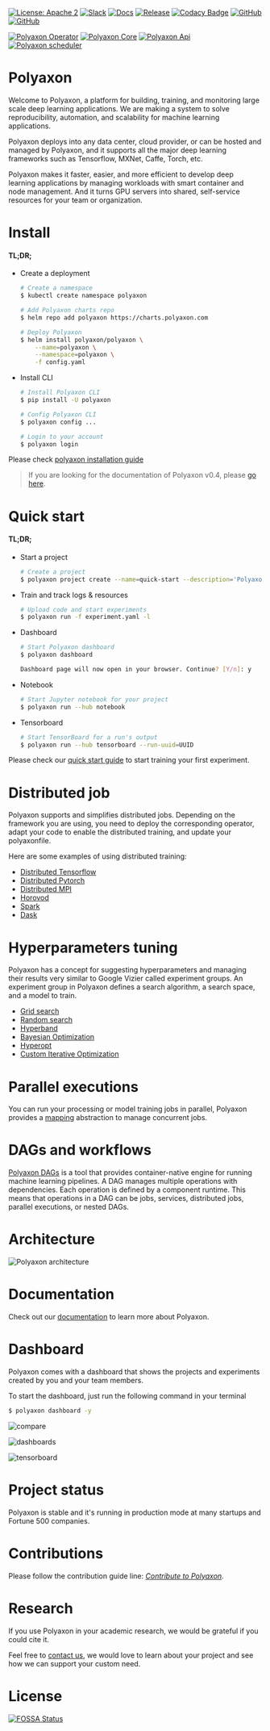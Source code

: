 [![License: Apache 2](https://img.shields.io/badge/License-apache2-green.svg)](LICENSE)
[![Slack](https://img.shields.io/badge/chat-on%20slack-aadada.svg?logo=slack&longCache=true)](https://polyaxon.com/slack/)
[![Docs](https://img.shields.io/badge/docs-stable-brightgreen.svg?style=flat)](https://polyaxon.com/docs/)
[![Release](https://img.shields.io/badge/release-1.0.95-brightgreen.svg?longCache=true)](https://github.com/polyaxon/polyaxon/releases/tag/1.0.93)
[![Codacy Badge](https://api.codacy.com/project/badge/Grade/90c05b6b112548c1a88b950beceacb69)](https://www.codacy.com/app/polyaxon/polyaxon?utm_source=github.com&amp;utm_medium=referral&amp;utm_content=polyaxon/polyaxon&amp;utm_campaign=Badge_Grade)
[![GitHub](https://img.shields.io/badge/issue_tracker-github-blue?logo=github)](https://github.com/polyaxon/polyaxon/issues)
[![GitHub](https://img.shields.io/badge/roadmap-github-blue?logo=github)](https://github.com/polyaxon/polyaxon/milestones)

[![Polyaxon Operator](https://github.com/polyaxon/polyaxon/workflows/Polyaxon%20Operator/badge.svg)](https://github.com/polyaxon/polyaxon/actions?query=workflow%3A%22Polyaxon+Operator%22)
[![Polyaxon Core](https://github.com/polyaxon/polyaxon/workflows/Polyaxon%20Core/badge.svg)](https://github.com/polyaxon/polyaxon/actions?query=workflow%3A%22Polyaxon+Core%22)
[![Polyaxon Api](https://github.com/polyaxon/polyaxon/workflows/Polyaxon%20Api/badge.svg)](https://github.com/polyaxon/polyaxon/actions?query=workflow%3A%22Polyaxon+Api%22)
[![Polyaxon scheduler](https://github.com/polyaxon/polyaxon/workflows/Polyaxon%20scheduler/badge.svg)](https://github.com/polyaxon/polyaxon/actions?query=workflow%3A%22Polyaxon+Scheduler%22)

# Polyaxon

Welcome to Polyaxon, a platform for building, training, and monitoring large scale deep learning applications.
We are making a system to solve reproducibility, automation, and scalability for machine learning applications.

Polyaxon deploys into any data center, cloud provider, or can be hosted and managed by Polyaxon, and it supports all the major deep learning frameworks such as Tensorflow, MXNet, Caffe, Torch, etc.

Polyaxon makes it faster, easier, and more efficient to develop deep learning applications by managing workloads with smart container and node management. And it turns GPU servers into shared, self-service resources for your team or organization.

# Install

#### TL;DR;

 * Create a deployment

    ```bash
    # Create a namespace
    $ kubectl create namespace polyaxon

    # Add Polyaxon charts repo
    $ helm repo add polyaxon https://charts.polyaxon.com

    # Deploy Polyaxon
    $ helm install polyaxon/polyaxon \
        --name=polyaxon \
        --namespace=polyaxon \
        -f config.yaml
    ```

 * Install CLI

    ```bash
    # Install Polyaxon CLI
    $ pip install -U polyaxon

    # Config Polyaxon CLI
    $ polyaxon config ...

    # Login to your account
    $ polyaxon login
    ```

Please check [polyaxon installation guide](https://polyaxon.com/docs/setup/)

> If you are looking for the documentation of Polyaxon v0.4, please [go here](https://v0-4.polyaxon.com/). 

# Quick start

#### TL;DR;

 * Start a project

    ```bash
    # Create a project
    $ polyaxon project create --name=quick-start --description='Polyaxon quick start.'
    ```

 * Train and track logs & resources

    ```bash
    # Upload code and start experiments
    $ polyaxon run -f experiment.yaml -l
    ```

 * Dashboard

    ```bash
    # Start Polyaxon dashboard
    $ polyaxon dashboard

    Dashboard page will now open in your browser. Continue? [Y/n]: y
    ```

 * Notebook
    ```bash
    # Start Jupyter notebook for your project
    $ polyaxon run --hub notebook
    ```

 * Tensorboard
    ```bash
    # Start TensorBoard for a run's output
    $ polyaxon run --hub tensorboard --run-uuid=UUID
    ```

Please check our [quick start guide](https://polyaxon.com/docs/core/quick-start/) to start training your first experiment.

# Distributed job

Polyaxon supports and simplifies distributed jobs.
Depending on the framework you are using, you need to deploy the corresponding operator, adapt your code to enable the distributed training,
and update your polyaxonfile.

Here are some examples of using distributed training: 

 * [Distributed Tensorflow](https://polyaxon.com/docs/experimentation/distributed/tf-jobs/)
 * [Distributed Pytorch](https://polyaxon.com/docs/experimentation/distributed/pytorch-jobs/)
 * [Distributed MPI](https://polyaxon.com/docs/experimentation/distributed/mpi-jobs/)
 * [Horovod](https://polyaxon.com/integrations/horovod/)
 * [Spark](https://polyaxon.com/docs/experimentation/distributed/spark-jobs/)
 * [Dask](https://polyaxon.com/docs/experimentation/distributed/dask-jobs/)

# Hyperparameters tuning

Polyaxon has a concept for suggesting hyperparameters and managing their results very similar to Google Vizier called experiment groups.
An experiment group in Polyaxon defines a search algorithm, a search space, and a model to train.

 * [Grid search](https://polyaxon.com/docs/automation/optimization-engine/grid-search/)
 * [Random search](https://polyaxon.com/docs/automation/optimization-engine/random-search/)
 * [Hyperband](https://polyaxon.com/docs/automation/optimization-engine/hyperband/)
 * [Bayesian Optimization](https://polyaxon.com/docs/automation/optimization-engine/bayesian-optimization/)
 * [Hyperopt](https://polyaxon.com/docs/automation/optimization-engine/hyperopt/)
 * [Custom Iterative Optimization](https://polyaxon.com/docs/automation/optimization-engine/iterative/)

# Parallel executions

You can run your processing or model training jobs in parallel, Polyaxon provides a [mapping](https://polyaxon.com/docs/automation/mapping/) abstraction to manage concurrent jobs.

# DAGs and workflows

[Polyaxon DAGs](https://polyaxon.com/docs/automation/flow-engine/) is a tool that provides container-native engine for running machine learning pipelines. 
A DAG manages multiple operations with dependencies. Each operation is defined by a component runtime. 
This means that operations in a DAG can be jobs, services, distributed jobs, parallel executions, or nested DAGs.
 

# Architecture

![Polyaxon architecture](artifacts/polyaxon_architecture.png)

# Documentation

Check out our [documentation](https://polyaxon.com/docs/) to learn more about Polyaxon.

# Dashboard

Polyaxon comes with a dashboard that shows the projects and experiments created by you and your team members.

To start the dashboard, just run the following command in your terminal

```bash
$ polyaxon dashboard -y
```

![compare](artifacts/compare.png)

![dashboards](artifacts/dashboards.png)

![tensorboard](artifacts/tensorboard.png)


# Project status

Polyaxon is stable and it's running in production mode at many startups and Fortune 500 companies. 

# Contributions

Please follow the contribution guide line: *[Contribute to Polyaxon](CONTRIBUTING.md)*.


# Research

If you use Polyaxon in your academic research, we would be grateful if you could cite it.

Feel free to [contact us](mailto:contact@polyaxon.com), we would love to learn about your project and see how we can support your custom need.

# License

[![FOSSA Status](https://app.fossa.io/api/projects/git%2Bgithub.com%2Fpolyaxon%2Fpolyaxon.svg?type=large)](https://app.fossa.io/projects/git%2Bgithub.com%2Fpolyaxon%2Fpolyaxon?ref=badge_large)

